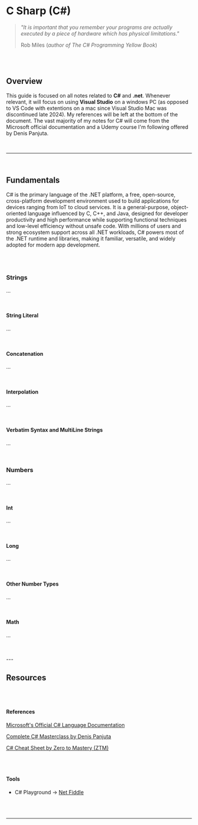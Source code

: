 # **C Sharp (C#)**

> _"It is important that you remember your programs are actually executed by a piece of hardware which has physical limitations."_
>
> Rob Miles (_author of The C# Programming Yellow Book_)

<br>
<br>

## Overview

This guide is focused on all notes related to **C#** and **.net**. Whenever relevant, it will focus on using **Visual Studio** on a windows PC (as opposed to VS Code with extentions on a mac since Visual Studio Mac was discontinued late 2024). My references will be left at the bottom of the document. The vast majority of my notes for C# will come from the Microsoft official documentation and a Udemy course I'm following offered by Denis Panjuta.

<br>

---

<br>

## **Fundamentals**

C# is the primary language of the .NET platform, a free, open-source, cross-platform development environment used to build applications for devices ranging from IoT to cloud services. It is a general-purpose, object-oriented language influenced by C, C++, and Java, designed for developer productivity and high performance while supporting functional techniques and low-level efficiency without unsafe code. With millions of users and strong ecosystem support across all .NET workloads, C# powers most of the .NET runtime and libraries, making it familiar, versatile, and widely adopted for modern app development.

<br>
<br>

### Strings
...

<br>

#### String Literal
...

<br>

#### Concatenation
...

<br>

#### Interpolation
...

<br>

#### Verbatim Syntax and MultiLine Strings
...

<br>


### Numbers
...

<br>

#### Int
...

<br>

#### Long
...

<br>

#### Other Number Types
...

<br>

#### Math
...

<br>
<br>
---

## **Resources**

<br>
<br>

#### **References**

[Microsoft's Official C# Language Documentation](https://learn.microsoft.com/en-us/dotnet/csharp/)

[Complete C# Masterclass by Denis Panjuta](https://www.udemy.com/course/complete-csharp-masterclass/)

[C# Cheat Sheet by Zero to Mastery (ZTM)](https://zerotomastery.io/cheatsheets/csharp-cheat-sheet/)

<br>
<br>

#### **Tools**

-   C# Playground &rarr; [Net Fiddle](https://dotnetfiddle.net/)

<br>
<br>

---
